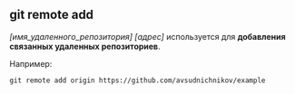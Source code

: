 ## git remote add 

*[имя_удаленного_репозитория]* *[адрес]* используется для **добавления связанных удаленных репозиториев**.

Например:

``````brash=
git remote add origin https://github.com/avsudnichnikov/example
``````